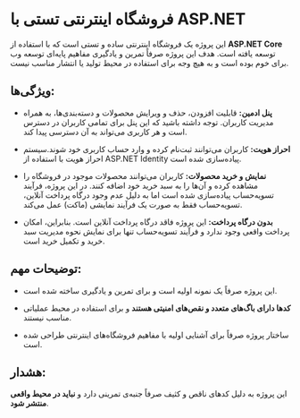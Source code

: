 
# فروشگاه اینترنتی تستی با ASP.NET

این پروژه یک فروشگاه اینترنتی ساده و تستی است که با استفاده از **ASP.NET Core** توسعه یافته است. هدف این پروژه صرفاً تمرین و یادگیری مفاهیم پایه‌ای توسعه وب برای خوم بوده است و به هیچ وجه برای استفاده در محیط تولید یا انتشار مناسب نیست.

## ویژگی‌ها:
- **پنل ادمین:** قابلیت افزودن، حذف و ویرایش محصولات و دسته‌بندی‌ها، به همراه مدیریت کاربران. توجه داشته باشید که این پنل برای تمامی کاربران در دسترس است و هر کاربری می‌تواند به آن دسترسی پیدا کند.
 
- **احراز هویت:** کاربران می‌توانند ثبت‌نام کرده و وارد حساب کاربری خود شوند.سیستم احراز هویت با استفاده از ASP.NET Identity پیاده‌سازی شده است.

- **نمایش و خرید محصولات:** کاربران می‌توانند محصولات موجود در فروشگاه را مشاهده کرده و آن‌ها را به سبد خرید خود اضافه کنند. در این پروژه، فرآیند تسویه‌حساب پیاده‌سازی شده است اما به دلیل عدم وجود درگاه پرداخت آنلاین، تسویه‌حساب فقط به صورت یک فرآیند نمایشی (ماکت) عمل می‌کند.
 
- **بدون درگاه پرداخت:** این پروژه فاقد درگاه پرداخت آنلاین است. بنابراین، امکان پرداخت واقعی وجود ندارد و فرآیند تسویه‌حساب تنها برای نمایش نحوه مدیریت سبد خرید و تکمیل خرید است.


## توضیحات مهم:
- این پروژه صرفاً یک نمونه اولیه است و برای تمرین و یادگیری ساخته شده است.

- **کدها دارای باگ‌های متعدد و نقص‌های امنیتی هستند** و برای استفاده در محیط عملیاتی مناسب نیستند.

- ساختار پروژه صرفاً برای آشنایی اولیه با مفاهیم فروشگاه‌های اینترنتی طراحی شده است.
 

## هشدار:
این پروژه به دلیل کدهای ناقص و کثیف صرفاً جنبه‌ی تمرینی دارد و **نباید در محیط واقعی منتشر شود**.
